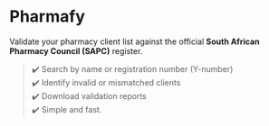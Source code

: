 # Pharmafy
Validate your pharmacy client list against the official **South African Pharmacy Council (SAPC)** register.

> ✔️ Search by name or registration number (Y-number)  
> ✔️ Identify invalid or mismatched clients  
> ✔️ Download validation reports  
> ✔️ Simple and fast.


